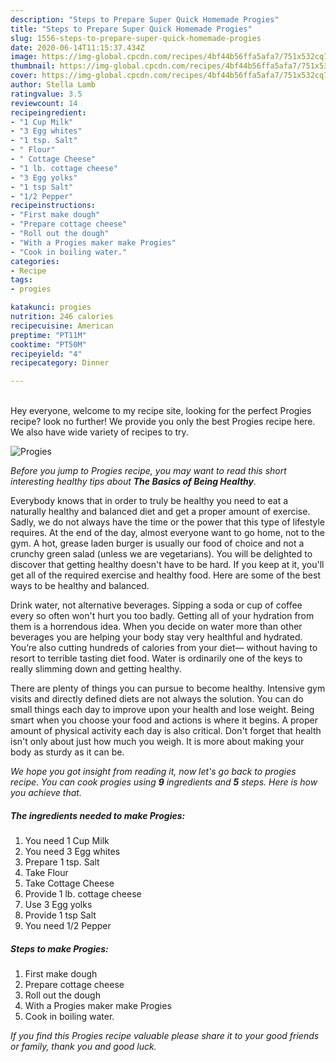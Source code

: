 ```yaml
---
description: "Steps to Prepare Super Quick Homemade Progies"
title: "Steps to Prepare Super Quick Homemade Progies"
slug: 1556-steps-to-prepare-super-quick-homemade-progies
date: 2020-06-14T11:15:37.434Z
image: https://img-global.cpcdn.com/recipes/4bf44b56ffa5afa7/751x532cq70/progies-recipe-main-photo.jpg
thumbnail: https://img-global.cpcdn.com/recipes/4bf44b56ffa5afa7/751x532cq70/progies-recipe-main-photo.jpg
cover: https://img-global.cpcdn.com/recipes/4bf44b56ffa5afa7/751x532cq70/progies-recipe-main-photo.jpg
author: Stella Lamb
ratingvalue: 3.5
reviewcount: 14
recipeingredient:
- "1 Cup Milk"
- "3 Egg whites"
- "1 tsp. Salt"
- " Flour"
- " Cottage Cheese"
- "1 lb. cottage cheese"
- "3 Egg yolks"
- "1 tsp Salt"
- "1/2 Pepper"
recipeinstructions:
- "First make dough"
- "Prepare cottage cheese"
- "Roll out the dough"
- "With a Progies maker make Progies"
- "Cook in boiling water."
categories:
- Recipe
tags:
- progies

katakunci: progies 
nutrition: 246 calories
recipecuisine: American
preptime: "PT11M"
cooktime: "PT50M"
recipeyield: "4"
recipecategory: Dinner

---
```

<br>
Hey everyone, welcome to my recipe site, looking for the perfect Progies recipe? look no further! We provide you only the best Progies recipe here. We also have wide variety of recipes to try.
<br>


![Progies](https://img-global.cpcdn.com/recipes/4bf44b56ffa5afa7/751x532cq70/progies-recipe-main-photo.jpg)

<i>Before you jump to Progies recipe, you may want to read this short interesting healthy tips about <strong>The Basics of Being Healthy</strong>.</i>

Everybody knows that in order to truly be healthy you need to eat a naturally healthy and balanced diet and get a proper amount of exercise. Sadly, we do not always have the time or the power that this type of lifestyle requires. At the end of the day, almost everyone want to go home, not to the gym. A hot, grease laden burger is usually our food of choice and not a crunchy green salad (unless we are vegetarians). You will be delighted to discover that getting healthy doesn't have to be hard. If you keep at it, you'll get all of the required exercise and healthy food. Here are some of the best ways to be healthy and balanced.

Drink water, not alternative beverages. Sipping a soda or cup of coffee every so often won't hurt you too badly. Getting all of your hydration from them is a horrendous idea. When you decide on water more than other beverages you are helping your body stay very healthful and hydrated. You’re also cutting hundreds of calories from your diet— without having to resort to terrible tasting diet food. Water is ordinarily one of the keys to really slimming down and getting healthy.

There are plenty of things you can pursue to become healthy. Intensive gym visits and directly defined diets are not always the solution. You can do small things each day to improve upon your health and lose weight. Being smart when you choose your food and actions is where it begins. A proper amount of physical activity each day is also critical. Don't forget that health isn't only about just how much you weigh. It is more about making your body as sturdy as it can be. 


<i>We hope you got insight from reading it, now let's go back to progies recipe. You can cook progies using <strong>9</strong> ingredients and <strong>5</strong> steps. Here is how you achieve that.
</i>

##### The ingredients needed to make Progies:

1. You need 1 Cup Milk
1. You need 3 Egg whites
1. Prepare 1 tsp. Salt
1. Take  Flour
1. Take  Cottage Cheese
1. Provide 1 lb. cottage cheese
1. Use 3 Egg yolks
1. Provide 1 tsp Salt
1. You need 1/2 Pepper


##### Steps to make Progies:

1. First make dough
1. Prepare cottage cheese
1. Roll out the dough
1. With a Progies maker make Progies
1. Cook in boiling water.


<i>If you find this Progies recipe valuable please share it to your good friends or family, thank you and good luck.</i>
